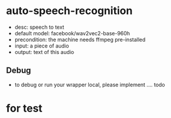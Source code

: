 # auto-speech-recognition

* desc: speech to text
* default model: facebook/wav2vec2-base-960h
* precondition: the machine needs ffmpeg pre-installed
* input: a piece of audio
* output: text of this audio

## Debug

* to debug or run your wrapper local, please implement .... todo

# for test